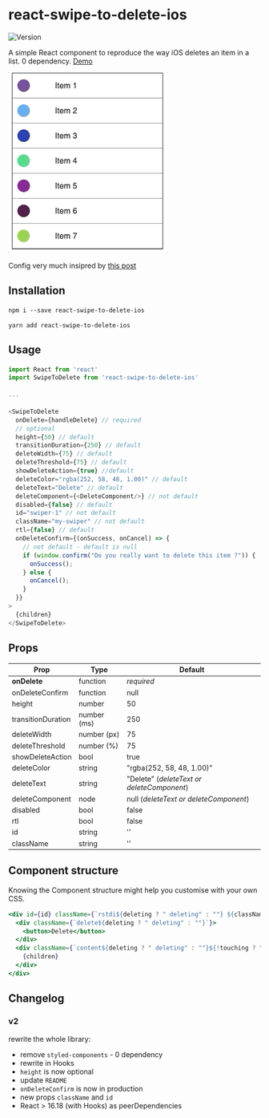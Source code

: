 # react-swipe-to-delete-ios

![Version](https://img.shields.io/badge/version-2.1.0-blue)

A simple React component to reproduce the way iOS deletes an item in a list. 0 dependency.
[Demo](https://arnaudambro.github.io/react-swipe-to-delete-ios)

![GIF Demo](./demo.gif?raw=true "Title")

Config very much insipred by [this post](https://dev.to/alexeagleson/how-to-create-and-publish-a-react-component-library-2oe)

## Installation

```
npm i --save react-swipe-to-delete-ios
```

```
yarn add react-swipe-to-delete-ios
```

## Usage

```js
import React from 'react'
import SwipeToDelete from 'react-swipe-to-delete-ios'

...

<SwipeToDelete
  onDelete={handleDelete} // required
  // optional
  height={50} // default
  transitionDuration={250} // default
  deleteWidth={75} // default
  deleteThreshold={75} // default
  showDeleteAction={true} //default
  deleteColor="rgba(252, 58, 48, 1.00)" // default
  deleteText="Delete" // default
  deleteComponent={<DeleteComponent/>} // not default
  disabled={false} // default
  id="swiper-1" // not default
  className="my-swiper" // not default
  rtl={false} // default
  onDeleteConfirm={(onSuccess, onCancel) => {
    // not default - default is null
    if (window.confirm("Do you really want to delete this item ?")) {
      onSuccess();
    } else {
      onCancel();
    }
  }}
>
  {children}
</SwipeToDelete>
```

## Props

| Prop               | Type        | Default                                    |
| ------------------ | ----------- | ------------------------------------------ |
| **onDelete**       | function    | _required_                                 |
| onDeleteConfirm    | function    | null                                       |
| height             | number      | 50                                         |
| transitionDuration | number (ms) | 250                                        |
| deleteWidth        | number (px) | 75                                         |
| deleteThreshold    | number (%)  | 75                                         |
| showDeleteAction   | bool        | true                                       |
| deleteColor        | string      | "rgba(252, 58, 48, 1.00)"                  |
| deleteText         | string      | "Delete" (_deleteText or deleteComponent_) |
| deleteComponent    | node        | null (_deleteText or deleteComponent_)     |
| disabled           | bool        | false                                      |
| rtl                | bool        | false                                      |
| id                 | string      | ''                                         |
| className          | string      | ''                                         |

## Component structure

Knowing the Component structure might help you customise with your own CSS.

```jsx
<div id={id} className={`rstdi${deleting ? " deleting" : ""} ${className}`}>
  <div className={`delete${deleting ? " deleting" : ""}`}>
    <button>Delete</button>
  </div>
  <div className={`content${deleting ? " deleting" : ""}${!touching ? " transition" : ""}`}>
    {children}
  </div>
</div>
```

## Changelog

### v2

rewrite the whole library:

- remove `styled-components` - 0 dependency
- rewrite in Hooks
- `height` is now optional
- update `README`
- `onDeleteConfirm` is now in production
- new props `className` and `id`
- React > 16.18 (with Hooks) as peerDependencies
